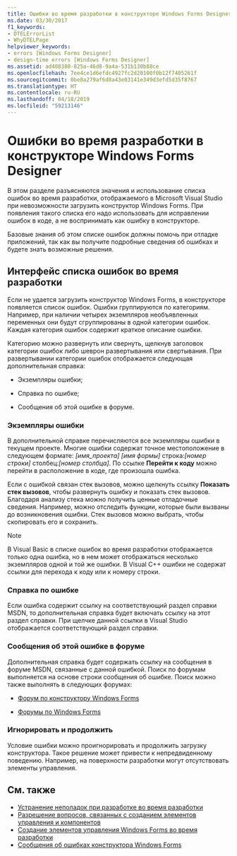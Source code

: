 ```yaml
---
title: Ошибки во время разработки в конструкторе Windows Forms Designer
ms.date: 03/30/2017
f1_keywords:
- DTELErrorList
- WhyDTELPage
helpviewer_keywords:
- errors [Windows Forms Designer]
- design-time errors [Windows Forms Designer]
ms.assetid: ad408380-825a-46d8-9a4a-531b130b88ce
ms.openlocfilehash: 7ee4ce1d6efdc4927fc2d20100f0b12f7405261f
ms.sourcegitcommit: 0be8a279af6d8a43e03141e349d3efd5d35f8767
ms.translationtype: HT
ms.contentlocale: ru-RU
ms.lasthandoff: 04/18/2019
ms.locfileid: "59213146"
---
```

# <a name="design-time-errors-in-the-windows-forms-designer"></a>Ошибки во время разработки в конструкторе Windows Forms Designer
В этом разделе разъясняются значения и использование списка ошибок во время разработки, отображаемого в Microsoft Visual Studio при невозможности загрузить конструктор Windows Forms. При появления такого списка его надо использовать для исправлении ошибок в коде, а не воспринимать как ошибку в конструкторе.  
  
 Базовые знания об этом списке ошибок должны помочь при отладке приложений, так как вы получите подробные сведения об ошибках и будете знать возможные решения.  
  
## <a name="the-design-time-error-list-interface"></a>Интерфейс списка ошибок во время разработки  
 Если не удается загрузить конструктор Windows Forms, в конструкторе появляется список ошибок. Ошибки группируются по категориям. Например, при наличии четырех экземпляров необъявленных переменных они будут сгруппированы в одной категории ошибок. Каждая категория ошибок содержит краткое описание ошибки.  
  
 Категорию можно развернуть или свернуть, щелкнув заголовок категории ошибок либо шеврон развертывания или свертывания. При развертывании категории ошибок отображается следующая дополнительная справка:  
  
-   Экземпляры ошибки;  
  
-   Справка по ошибке;  
  
-   Сообщения об этой ошибке в форуме.  
  
### <a name="instances-of-this-error"></a>Экземпляры ошибки  
 В дополнительной справке перечисляются все экземпляры ошибки в текущем проекте. Многие ошибки содержат точное местоположение в следующем формате: *[имя_проекта]* *[имя формы]* строка:*[номер строки]* столбец:*[номер столбца]*. По ссылке **Перейти к коду** можно перейти в расположение в коде, где произошла ошибка.  
  
 Если с ошибкой связан стек вызовов, можно щелкнуть ссылку **Показать стек вызовов**, чтобы развернуть ошибку и показать стек вызовов. Благодаря анализу стека можно получить ценные отладочные сведения. Например, можно отследить функции, которые были вызваны до возникновения ошибки. Стек вызовов можно выбрать, чтобы скопировать его и сохранить.  
  
> [!NOTE]
>  В Visual Basic в списке ошибок во время разработки отображается только одна ошибка, но в нем может отображаться несколько экземпляров одной и той же ошибки. В Visual C++ ошибки не содержат ссылки для перехода к коду или к номеру строки.  
  
### <a name="help-with-this-error"></a>Справка по ошибке  
 Если ошибка содержит ссылку на соответствующий раздел справки MSDN, то дополнительная справка будет включать ссылку на этот раздел справки. При щелчке данной ссылки в Visual Studio отображается соответствующий раздел справки.  
  
### <a name="forum-posts-about-this-error"></a>Сообщения об этой ошибке в форуме  
 Дополнительная справка будет содержать ссылку на сообщения в форуме MSDN, связанные с данной ошибкой. Поиск по форумам выполняется на основе строки сообщения об ошибке. Поиск можно также выполнять в следующих форумах:  
  
-   [Форум по конструктору Windows Forms](https://go.microsoft.com/fwlink/?LinkId=203524)  
  
-   [Форумы по Windows Forms](https://go.microsoft.com/fwlink/?LinkId=203523)  
  
### <a name="ignore-and-continue"></a>Игнорировать и продолжить  
 Условие ошибки можно проигнорировать и продолжить загрузку конструктора. Такое решение может привести к непредвиденному поведению. Например, на поверхности разработки могут отсутствовать элементы управления.  
  
## <a name="see-also"></a>См. также

- [Устранение неполадок при разработке во время разработки](https://docs.microsoft.com/previous-versions/visualstudio/visual-studio-2013/ms171843(v=vs.120))
- [Разрешение вопросов, связанных с созданием элементов управления и компонентов](troubleshooting-control-and-component-authoring.md)
- [Создание элементов управления Windows Forms во время разработки](developing-windows-forms-controls-at-design-time.md)
- [Сообщения об ошибках конструктора Windows Forms](https://docs.microsoft.com/previous-versions/visualstudio/visual-studio-2010/ms233640(v=vs.100))
